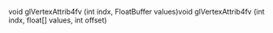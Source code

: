 void glVertexAttrib4fv (int indx, FloatBuffer values)void glVertexAttrib4fv (int indx, float[] values, int offset)
